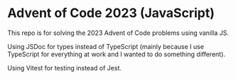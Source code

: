 # Advent of Code 2023 (JavaScript)

This repo is for solving the 2023 Advent of Code problems using vanilla JS.

Using JSDoc for types instead of TypeScript (mainly because I use TypeScript
for everything at work and I wanted to do something different).

Using Vitest for testing instead of Jest.

